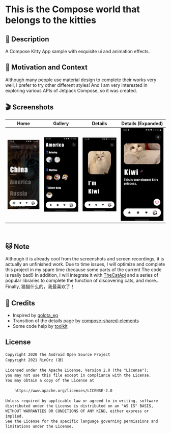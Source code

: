 # This is the Compose world that belongs to the kitties

## 🙌 Description
A Compose Kitty App sample with exquisite ui and animation effects.


## 🌟 Motivation and Context
Although many people use material design to complete their works very well, I prefer to try other different styles!
And I am very interested in exploring various APIs of Jetpack Compose, so it was created.


## 🎬 Screenshots
Home | Gallery | Details | Details (Expanded)
--- | --- | --- | --- |
![](results/screenshot1.png) | ![](results/screenshot2.png) | ![](results/screenshot3.png) | ![](results/screenshot4.png)

<br />


## 🐱 Note

Although it is already cool from the screenshots and screen recordings, it is actually an unfinished work. Due to time issues, I will optimize and complete this project in my spare time (because some parts of the current The code is really bad!)
In addition, I will integrate it with [TheCatApi](https://thecatapi.com/) and a series of popular libraries to complete the function of discovering cats, and more...
Finally, 猫猫什么的，我最喜欢了！


## 💖 Credits

- Inspired by [golota_eg](https://dribbble.com/shots/7944546-Ticket-app-Prototype)
- Transition of the details page by [compose-shared-elements](https://github.com/mxalbert1996/compose-shared-elements)
- Some code help by [toolkit](https://github.com/MeowBase/toolkit)
  

## License
```
Copyright 2020 The Android Open Source Project
Copyright 2021 RinOrz (凛)

Licensed under the Apache License, Version 2.0 (the "License");
you may not use this file except in compliance with the License.
You may obtain a copy of the License at

    https://www.apache.org/licenses/LICENSE-2.0

Unless required by applicable law or agreed to in writing, software
distributed under the License is distributed on an "AS IS" BASIS,
WITHOUT WARRANTIES OR CONDITIONS OF ANY KIND, either express or implied.
See the License for the specific language governing permissions and
limitations under the License.
```
